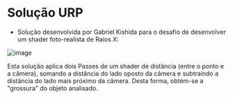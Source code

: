 # Solução URP
- Solução desenvolvida por Gabriel Kishida para o desafio de desenvolver um shader foto-realista de Raios X:

![image](https://github.com/user-attachments/assets/17c375b7-4773-468e-858c-eb800c847af1)


Esta solução aplica dois Passes de um shader de distância (entre o ponto e a câmera), somando a distância do lado oposto da câmera e subtraindo a distância do lado mais próximo da câmera. Desta forma, obtém-se a "grossura" do objeto analisado.
